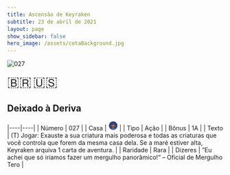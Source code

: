 ```yaml
---
title: Ascensão de Keyraken
subtitle: 23 de abril de 2021
layout: page
show_sidebar: false
hero_image: /assets/cotaBackground.jpg
---
```


![027](https://cards-keyforge.s3.eu-north-1.amazonaws.com/media/pt/rotk/027.png)

<span title="Português" style="font-size: 32px;cursor: pointer;" onclick="javascript:document.querySelector('img[alt=\'027\']').src=document.querySelector('img[alt=\'027\']').src.replace(/media\/[^/]+/, 'media/pt')">🇧🇷</span>
<span title="English" style="font-size: 32px;cursor: pointer;" onclick="javascript:document.querySelector('img[alt=\'027\']').src=document.querySelector('img[alt=\'027\']').src.replace(/media\/[^/]+/, 'media/en')">🇺🇸</span>

## Deixado à Deriva

|----|----|
| Número | 027 |
| Casa | ![Keyraken](https://raw.githubusercontent.com/cardsofkeyforge/cardsofkeyforge.github.io/master/rotk/keyraken.png "Keyraken") |
| Tipo | Ação |
| Bônus | 1A |
| Texto | (T) Jogar: Exauste a sua criatura mais poderosa e todas as criaturas que você controla que forem da mesma casa dela. Se a maré estiver alta, Keyraken arquiva 1 carta de aventura. |
| Raridade | Rara |
| Dizeres | ”Eu achei que só iríamos fazer um mergulho panorâmico!“ – Oficial de Mergulho Tero |
